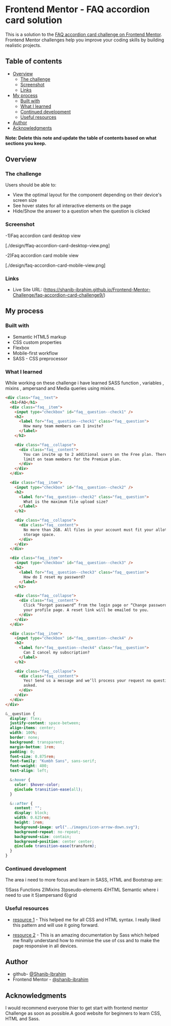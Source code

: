 # Frontend Mentor - FAQ accordion card solution

This is a solution to the [FAQ accordion card challenge on Frontend Mentor](https://www.frontendmentor.io/challenges/faq-accordion-card-XlyjD0Oam). Frontend Mentor challenges help you improve your coding skills by building realistic projects.

## Table of contents

- [Overview](#overview)
  - [The challenge](#the-challenge)
  - [Screenshot](#screenshot)
  - [Links](#links)
- [My process](#my-process)
  - [Built with](#built-with)
  - [What I learned](#what-i-learned)
  - [Continued development](#continued-development)
  - [Useful resources](#useful-resources)
- [Author](#author)
- [Acknowledgments](#acknowledgments)

**Note: Delete this note and update the table of contents based on what sections you keep.**

## Overview

### The challenge

Users should be able to:

- View the optimal layout for the component depending on their device's screen size
- See hover states for all interactive elements on the page
- Hide/Show the answer to a question when the question is clicked

### Screenshot

-1)Faq accordion card desktop view

[./design/ffaq-accordion-card-desktop-view.png]

-2)Faq accordion card mobile view

[./design/faq-accordion-card-mobile-view.png]

### Links

- Live Site URL:  (https://shanib-ibrahim.github.io/Frontend-Mentor-Challenge/faq-accordion-card-challenge9/)

## My process

### Built with

- Semantic HTML5 markup
- CSS custom properties
- Flexbox
- Mobile-first workflow
- SASS - CSS preprocessor

### What I learned

While working on these challenge i have learned SASS function , variables , mixins , ampersand and Media queries using mixins.

```html
<div class="faq__text">
  <h1>FAQ</h1>
  <div class="faq__item">
    <input type="checkbox" id="faq__question--check1" />
    <h2>
      <label for="faq__question--check1" class="faq__question">
        How many team members can I invite?
      </label>
    </h2>

    <div class="faq__collapse">
      <div class="faq__content">
        You can invite up to 2 additional users on the Free plan. There is no
        limit on team members for the Premium plan.
      </div>
    </div>
  </div>

  <div class="faq__item">
    <input type="checkbox" id="faq__question--check2" />
    <h2>
      <label for="faq__question--check2" class="faq__question">
        What is the maximum file upload size?
      </label>
    </h2>

    <div class="faq__collapse">
      <div class="faq__content">
        No more than 2GB. All files in your account must fit your allotted
        storage space.
      </div>
    </div>
  </div>

  <div class="faq__item">
    <input type="checkbox" id="faq__question--check3" />
    <h2>
      <label for="faq__question--check3" class="faq__question">
        How do I reset my password?
      </label>
    </h2>

    <div class="faq__collapse">
      <div class="faq__content">
        Click “Forgot password” from the login page or “Change password” from
        your profile page. A reset link will be emailed to you.
      </div>
    </div>
  </div>

  <div class="faq__item">
    <input type="checkbox" id="faq__question--check4" />
    <h2>
      <label for="faq__question--check4" class="faq__question">
        Can I cancel my subscription?
      </label>
    </h2>

    <div class="faq__collapse">
      <div class="faq__content">
        Yes! Send us a message and we’ll process your request no questions
        asked.
      </div>
    </div>
  </div>
</div>
```

```scss
&__question {
  display: flex;
  justify-content: space-between;
  align-items: center;
  width: 100%;
  border: none;
  background: transparent;
  margin-bottom: 1rem;
  padding: 0;
  font-size: 0.875rem;
  font-family: "Kumbh Sans", sans-serif;
  font-weight: 400;
  text-align: left;

  &:hover {
    color: $hover-color;
    @include transition-ease(all);
  }

  &::after {
    content: "";
    display: block;
    width: 0.625rem;
    height: 1rem;
    background-image: url("../images/icon-arrow-down.svg");
    background-repeat: no-repeat;
    background-size: contain;
    background-position: center center;
    @include transition-ease(transform);
  }
}
```

### Continued development

The area i need to more focus and learn in SASS, HTML and Bootstrap are:

1)Sass Functions
2)Mixins
3)pseudo-elements
4)HTML Semantic where i need to use it
5)ampersand
6)grid

### Useful resources

- [resource 1](https://developer.mozilla.org/en-US/) - This helped me for all CSS and HTML syntax. I really liked this pattern and will use it going forward.

- [resource 2](https://sass-lang.com/documentation) - This is an amazing documentation by Sass which helped me finally understand how to minimise the use of css and to make the page responsive in all devices.

## Author

- github- [@Shanib-Ibrahim](https://github.com/shanib-ibrahim)
- Frontend Mentor - [@shanib-ibrahim](https://www.frontendmentor.io/profile/shanib-ibrahim)

## Acknowledgments

I would recommend everyone thier to get start with frontend mentor Challenge as soon as possible.A good website for beginners to learn CSS, HTML and Sass.
